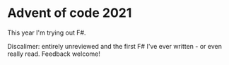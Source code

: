 # Advent of code 2021

This year I'm trying out F#.

Discalimer: entirely unreviewed and the first F# I've ever written - or even really read. Feedback welcome!

